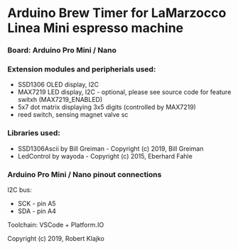 # Arduino Brew Timer for LaMarzocco Linea Mini espresso machine

### Board: Arduino Pro Mini / Nano

### Extension modules and peripherials used:
- SSD1306 OLED display, I2C
- MAX7219 LED display, I2C - optional, please see source code for feature switxh (MAX7219_ENABLED)
- 5x7 dot matrix displaying 3x5 digits (controlled by MAX7219)
- reed switch, sensing magnet valve sc

### Libraries used:
- SSD1306Ascii by Bill Greiman - Copyright (c) 2019, Bill Greiman
- LedControl by wayoda - Copyright (c) 2015, Eberhard Fahle

### Arduino Pro Mini / Nano pinout connections

I2C bus:
- SCK - pin A5
- SDA - pin A4

Toolchain: VSCode + Platform.IO

Copyright (c) 2019, Robert Klajko
